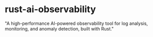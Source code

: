 # rust-ai-observability
"A high-performance AI-powered observability tool for log analysis, monitoring, and anomaly detection, built with Rust."
